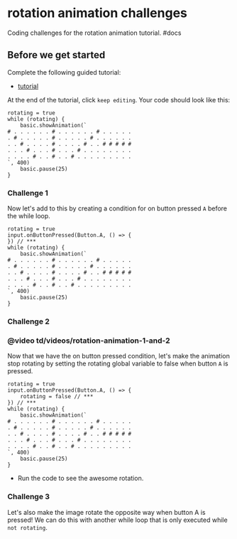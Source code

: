 # rotation animation challenges

Coding challenges for the rotation animation tutorial. #docs

## Before we get started

Complete the following guided tutorial:

* [tutorial](/lessons/rotation-animation/tutorial)

At the end of the tutorial, click `keep editing`. Your code should look like this:

```
rotating = true
while (rotating) {
    basic.showAnimation(`
# . . . . . . # . . . . . . # . . . . .
. # . . . . . # . . . . . # . . . . . .
. . # . . . . # . . . . # . . # # # # #
. . . # . . . # . . . # . . . . . . . .
. . . . # . . # . . # . . . . . . . . .
`, 400)
    basic.pause(25)
}
```

### Challenge 1

Now let's add to this by creating a condition for on button pressed `A` before the while loop.

```
rotating = true
input.onButtonPressed(Button.A, () => {
}) // ***
while (rotating) {
    basic.showAnimation(`
# . . . . . . # . . . . . . # . . . . .
. # . . . . . # . . . . . # . . . . . .
. . # . . . . # . . . . # . . # # # # #
. . . # . . . # . . . # . . . . . . . .
. . . . # . . # . . # . . . . . . . . .
`, 400)
    basic.pause(25)
}
```

### Challenge 2

### @video td/videos/rotation-animation-1-and-2

Now that we have the on button pressed condition, let's make the animation stop rotating by setting the rotating global variable to false when button `A` is pressed.

```
rotating = true
input.onButtonPressed(Button.A, () => {
    rotating = false // ***
}) // ***
while (rotating) {
    basic.showAnimation(`
# . . . . . . # . . . . . . # . . . . .
. # . . . . . # . . . . . # . . . . . .
. . # . . . . # . . . . # . . # # # # #
. . . # . . . # . . . # . . . . . . . .
. . . . # . . # . . # . . . . . . . . .
`, 400)
    basic.pause(25)
}
```

* Run the code to see the awesome rotation.

### Challenge 3

Let's also make the image rotate the opposite way when button A is pressed! We can do this with another while loop that is only executed while `not rotating`.

